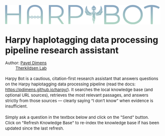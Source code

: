 <!-- header.md -->

![Harpy](./harpy_bot_logo_text.png)

</br>
<div class="hero-box">
  <div style="display:flex; align-items:center; justify-content:space-between; gap:16px; flex-wrap:wrap;">
    <div style="display:flex; align-items:center; gap:12px;">
      <!-- Markdown image so it renders everywhere; CSS will size it -->
      <h1 style="margin:0;">
        Harpy haplotagging data processing pipeline research assistant
        <!-- Insert version -->
      </h1>
    </div>
    <div style="text-align:right; font-size:0.95em; line-height:1.35;">
      <div>Author: <a href="https://pdimens.github.io/" target="_blank" rel="noopener noreferrer">Pavel Dimens</a></div>
      <div><a href="https://www.therkildsenlab.org/" target="_blank" rel="noopener noreferrer">Therkildsen Lab</a></div>
    </div>
    <div style="text-align:left; font-size:0.95em; line-height:1.35;">
      <div>Harpy Bot is a cautious, citation-first research assistant that answers questions on the Harpy haplotagging data processing pipeline (read the docs: <a href="https://pdimens.github.io/harpy/" target="_blank" rel="noopener noreferrer">https://pdimens.github.io/harpy/</a>). It searches the local knowledge base (and optional URL sources), retrieves the most relevant passages, and answers strictly from those sources — clearly saying “I don’t know” when evidence is insufficient.</div>
      <div>&nbsp</div>
      <div>Simply ask a question in the textbox below and click on the "Send" button.</div>
      <div>Click on "Refresh Knowledge Base" to re-index the knowledge base if has been updated since the last refresh.</div>
    </div>
  </div>
</div>
